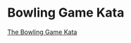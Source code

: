 # Bowling Game Kata

[The Bowling Game Kata](http://butunclebob.com/ArticleS.UncleBob.TheBowlingGameKata)